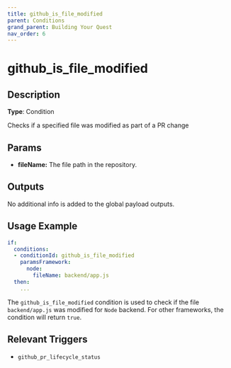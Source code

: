 ```yaml
---
title: github_is_file_modified
parent: Conditions
grand_parent: Building Your Quest
nav_order: 6
---
```


# github_is_file_modified

## Description

**Type**: Condition

Checks if a specified file was modified as part of a PR change

## Params

- **fileName:** The file path in the repository.

## Outputs

No additional info is added to the global payload outputs.

## Usage Example

```yaml
if:
  conditions:
  - conditionId: github_is_file_modified
    paramsFramework:
      node:
        fileName: backend/app.js
  then:
    ...
```

The `github_is_file_modified` condition is used to check if the file `backend/app.js` was modified for `Node` backend. For other frameworks, the condition will return `true`.

## Relevant Triggers

- `github_pr_lifecycle_status`